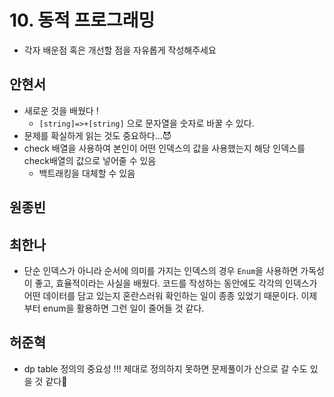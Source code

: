 # 10. 동적 프로그래밍

- 각자 배운점 혹은 개선할 점을 자유롭게 작성해주세요


## 안현서
- 새로운 것을 배웠다 !
	- `[string]=>+[string]` 으로 문자열을 숫자로 바꿀 수 있다.
- 문제를 확실하게 읽는 것도 중요하다...😈
- check 배열을 사용하여 본인이 어떤 인덱스의 값을 사용했는지 해당 인덱스를 check배열의 값으로 넣어줄 수 있음
	- 백트래킹을 대체할 수 있음

## 원종빈

## 최한나
- 단순 인덱스가 아니라 순서에 의미를 가지는 인덱스의 경우 `Enum`을 사용하면 가독성이 좋고, 효율적이라는 사실을 배웠다. 코드를 작성하는 동안에도 각각의 인덱스가 어떤 데이터를 담고 있는지 혼란스러워 확인하는 일이 종종 있었기 때문이다. 이제부터 enum을 활용하면 그런 일이 줄어들 것 같다.

## 허준혁
- dp table 정의의 중요성 !!! 제대로 정의하지 못하면 문제풀이가 산으로 갈 수도 있을 것 같다🤣